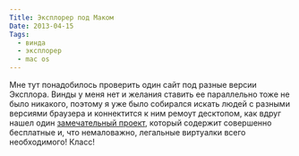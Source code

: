 ```yaml
---
Title: Эксплорер под Маком
Date: 2013-04-15
Tags:
  - винда
  - эксплорер
  - mac os
---
```


Мне тут понадобилось проверить один сайт под разные версии Эксплора. Винды у меня нет и желания ставить ее параллельно тоже не было никакого, поэтому я уже было собирался искать людей с разными версиями браузера и коннектится к ним ремоут десктопом, как вдруг нашел один [замечательный проект](http://xdissent.github.io/ievms/), который содержит совершенно бесплатные и, что немаловажно, легальные виртуалки всего необходимого! Класс!